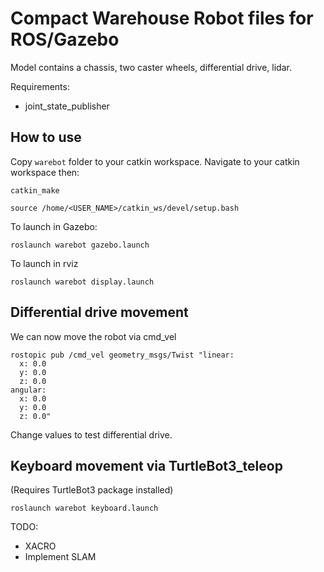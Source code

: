 # Compact Warehouse Robot files for ROS/Gazebo
Model contains a chassis, two caster wheels, differential drive, lidar.

Requirements:

* joint_state_publisher

## How to use
Copy `warebot` folder to your catkin workspace. Navigate to your catkin workspace then:
    
    catkin_make

    source /home/<USER_NAME>/catkin_ws/devel/setup.bash

To launch in Gazebo:

    roslaunch warebot gazebo.launch
To launch in rviz

    roslaunch warebot display.launch

## Differential drive movement
We can now move the robot via cmd_vel

    rostopic pub /cmd_vel geometry_msgs/Twist "linear:
      x: 0.0
      y: 0.0
      z: 0.0
    angular:
      x: 0.0
      y: 0.0
      z: 0.0"

Change values to test differential drive.

## Keyboard movement via TurtleBot3_teleop
(Requires TurtleBot3 package installed)

    roslaunch warebot keyboard.launch

TODO:

 - XACRO 
 - Implement SLAM

